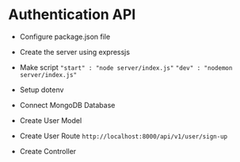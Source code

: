# Authentication API

- Configure package.json file
- Create the server using expressjs
- Make script
  `"start" : "node server/index.js"`
  `"dev" : "nodemon server/index.js"`

- Setup dotenv
- Connect MongoDB Database
- Create User Model
- Create User Route
  `http://localhost:8000/api/v1/user/sign-up`
- Create Controller
